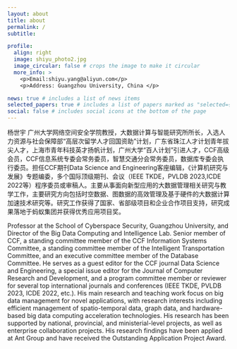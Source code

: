```yaml
---
layout: about
title: about
permalink: /
subtitle: 

profile:
  align: right
  image: shiyu_photo2.jpg
  image_circular: false # crops the image to make it circular
  more_info: >
    <p>Email:shiyu.yang@aliyun.com</p>
    <p>Address: Guangzhou University, China </p>

news: true # includes a list of news items
selected_papers: true # includes a list of papers marked as "selected={true}"
social: false # includes social icons at the bottom of the page
---
```

杨世宇 广州大学网络空间安全学院教授，大数据计算与智能研究所所长，入选人力资源与社会保障部“高层次留学人才回国资助”计划，广东省珠江人才计划青年拔尖人才，上海市青年科技英才扬帆计划，广州大学“百人计划”引进人才，CCF高级会员，CCF信息系统专委会常务委员，智慧交通分会常务委员，数据库专委会执行委员。担任CCF期刊Data Science and Engineering客座编辑，《计算机研究与发展》专题编委，多个国际顶级期刊、会议（IEEE TKDE，PVLDB 2023,ICDE 2022等）程序委员或审稿人。主要从事面向新型应用的大数据管理相关研究与教学工作，主要研究方向包括时空数据、图数据的高效管理及基于硬件的大数据计算加速技术研究等。研究工作获得了国家、省部级项目和企业合作项目支持，研究成果落地于蚂蚁集团并获得优秀应用项目奖。

Professor at the School of Cyberspace Security, Guangzhou University, and Director of the Big Data Computing and Intelligence Lab.  Senior member of CCF, a standing committee member of the CCF Information Systems Committee, a standing committee member of the Intelligent Transportation Committee, and an executive committee member of the Database Committee. He serves as a guest editor for the CCF journal Data Science and Engineering, a special issue editor for the Journal of Computer Research and Development, and a program committee member or reviewer for several top international journals and conferences (IEEE TKDE, PVLDB 2023, ICDE 2022, etc.). His main research and teaching work focus on big data management for novel applications, with research interests including efficient management of spatio-temporal data, graph data, and hardware-based big data computing acceleration technologies. His research has been supported by national, provincial, and ministerial-level projects, as well as enterprise collaboration projects. His research findings have been applied at Ant Group and have received the Outstanding Application Project Award.
